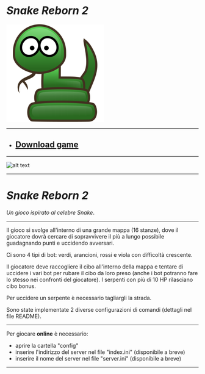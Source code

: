 
# *Snake Reborn 2* 

![alt text](https://github.com/Luke460/Snake-Reborn-2/blob/master/Snake_Reborn_Icon.png)

---

* ## [Download game](https://github.com/Luke460/Snake-Reborn-2/releases)

---

![alt text](https://github.com/Luke460/Snake-Reborn-2/blob/master/demo.gif)

---

# *Snake Reborn 2* 
*Un gioco ispirato al celebre Snake*.

---

Il gioco si svolge all'interno di una grande mappa (16 stanze), dove il giocatore dovrà cercare di sopravvivere il più a lungo possibile guadagnando punti e uccidendo avversari.

Ci sono 4 tipi di bot: verdi, arancioni, rossi e viola con difficoltà crescente.

Il giocatore deve raccogliere il cibo all'interno della mappa e tentare di uccidere i vari bot per rubare il cibo da loro preso (anche i bot potranno fare lo stesso nei confronti del giocatore). I serpenti con più di 10 HP rilasciano cibo bonus.

Per uccidere un serpente è necessario tagliargli la strada.

Sono state implementate 2 diverse configurazioni di comandi (dettagli nel file README).

---

Per giocare **online** è necessario:

   * aprire la cartella "config"
   * inserire l'indirizzo del server nel file "index.ini" (disponibile a breve)
   * inserire il nome del server nel file "server.ini" (disponibile a breve)

---

